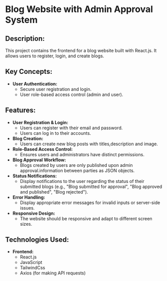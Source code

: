 # Blog Website with Admin Approval System

## Description:
This project contains the frontend for a blog website built with React.js. It allows users to register, login, and create blogs.

## Key Concepts:

* **User Authentication:**
    * Secure user registration and login.
    * User role-based access control (admin and user).

## Features:

* **User Registration & Login:**
    * Users can register with their email and password.
    * Users can log in to their accounts.
* **Blog Creation:**
    * Users can create new blog posts with titles,description and image.
* **Role-Based Access Control:** 
    * Ensures users and administrators have distinct permissions.
* **Blog Approval Workflow:** 
    * Blogs created by users are only published upon admin approval.information between parties as JSON objects. 
* **Status Notifications:**
    * Display notifications to the user regarding the status of their submitted blogs (e.g., "Blog submitted for approval", "Blog approved and published", "Blog rejected").
* **Error Handling:**
    * Display appropriate error messages for invalid inputs or server-side issues.
* **Responsive Design:**
    * The website should be responsive and adapt to different screen sizes.

## Technologies Used:

* **Frontend:**
    * React.js
    * JavaScript
    * TailwindCss
    * Axios (for making API requests)
